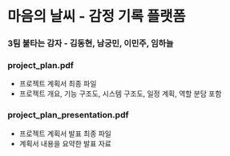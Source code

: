 # 마음의 날씨 - 감정 기록 플랫폼
### 3팀 불타는 감자 - 김동현, 남궁민, 이민주, 임하늘

### project_plan.pdf
- 프로젝트 계획서 최종 파일
- 프로젝트 개요, 기능 구조도, 시스템 구조도, 일정 계획, 역할 분담 포함

### project_plan_presentation.pdf
- 프로젝트 계획서 발표 최종 파일
- 계획서 내용을 요약한 발표 자료
